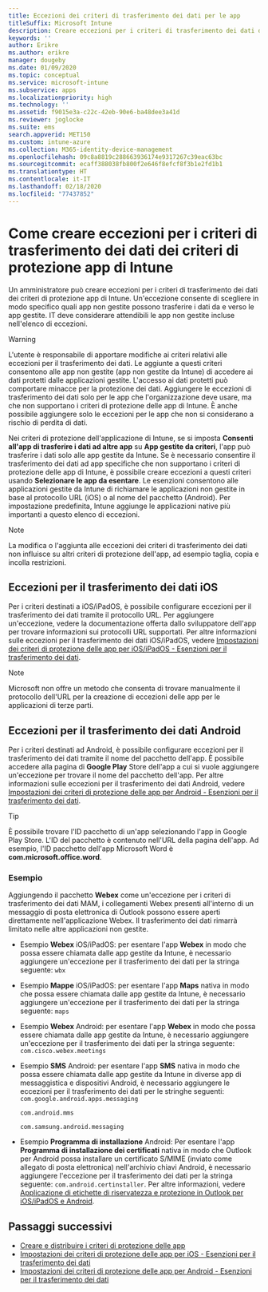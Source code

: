 ```yaml
---
title: Eccezioni dei criteri di trasferimento dei dati per le app
titleSuffix: Microsoft Intune
description: Creare eccezioni per i criteri di trasferimento dei dati dei criteri di protezione app di Intune.
keywords: ''
author: Erikre
ms.author: erikre
manager: dougeby
ms.date: 01/09/2020
ms.topic: conceptual
ms.service: microsoft-intune
ms.subservice: apps
ms.localizationpriority: high
ms.technology: ''
ms.assetid: f9015e3a-c22c-42eb-90e6-ba48dee3a41d
ms.reviewer: joglocke
ms.suite: ems
search.appverid: MET150
ms.custom: intune-azure
ms.collection: M365-identity-device-management
ms.openlocfilehash: 09c8a8819c288663936174e9317267c39eac63bc
ms.sourcegitcommit: ecaff388038fb800f2e646f8efcf8f3b1e2fd1b1
ms.translationtype: HT
ms.contentlocale: it-IT
ms.lasthandoff: 02/18/2020
ms.locfileid: "77437852"
---
```

# <a name="how-to-create-exceptions-to-the-intune-app-protection-policy-app-data-transfer-policy"></a>Come creare eccezioni per i criteri di trasferimento dei dati dei criteri di protezione app di Intune

Un amministratore può creare eccezioni per i criteri di trasferimento dei dati dei criteri di protezione app di Intune. Un'eccezione consente di scegliere in modo specifico quali app non gestite possono trasferire i dati da e verso le app gestite. IT deve considerare attendibili le app non gestite incluse nell'elenco di eccezioni. 

>[!WARNING] 
> L'utente è responsabile di apportare modifiche ai criteri relativi alle eccezioni per il trasferimento dei dati. Le aggiunte a questi criteri consentono alle app non gestite (app non gestite da Intune) di accedere ai dati protetti dalle applicazioni gestite. L'accesso ai dati protetti può comportare minacce per la protezione dei dati. Aggiungere le eccezioni di trasferimento dei dati solo per le app che l'organizzazione deve usare, ma che non supportano i criteri di protezione delle app di Intune. È anche possibile aggiungere solo le eccezioni per le app che non si considerano a rischio di perdita di dati.

Nei criteri di protezione dell'applicazione di Intune, se si imposta **Consenti all'app di trasferire i dati ad altre app** su **App gestite da criteri**, l'app può trasferire i dati solo alle app gestite da Intune. Se è necessario consentire il trasferimento dei dati ad app specifiche che non supportano i criteri di protezione delle app di Intune, è possibile creare eccezioni a questi criteri usando **Selezionare le app da esentare**. Le esenzioni consentono alle applicazioni gestite da Intune di richiamare le applicazioni non gestite in base al protocollo URL (iOS) o al nome del pacchetto (Android). Per impostazione predefinita, Intune aggiunge le applicazioni native più importanti a questo elenco di eccezioni. 

> [!NOTE]
> La modifica o l'aggiunta alle eccezioni dei criteri di trasferimento dei dati non influisce su altri criteri di protezione dell'app, ad esempio taglia, copia e incolla restrizioni. 

## <a name="ios-data-transfer-exceptions"></a>Eccezioni per il trasferimento dei dati iOS
Per i criteri destinati a iOS/iPadOS, è possibile configurare eccezioni per il trasferimento dei dati tramite il protocollo URL. Per aggiungere un'eccezione, vedere la documentazione offerta dallo sviluppatore dell'app per trovare informazioni sui protocolli URL supportati. Per altre informazioni sulle eccezioni per il trasferimento dei dati iOS/iPadOS, vedere [Impostazioni dei criteri di protezione delle app per iOS/iPadOS - Esenzioni per il trasferimento dei dati](app-protection-policy-settings-ios.md#data-transfer-exemptions).

> [!NOTE]
> Microsoft non offre un metodo che consenta di trovare manualmente il protocollo dell'URL per la creazione di eccezioni delle app per le applicazioni di terze parti. 

## <a name="android-data-transfer-exceptions"></a>Eccezioni per il trasferimento dei dati Android
Per i criteri destinati ad Android, è possibile configurare eccezioni per il trasferimento dei dati tramite il nome del pacchetto dell'app. È possibile accedere alla pagina di **Google Play** Store dell'app a cui si vuole aggiungere un'eccezione per trovare il nome del pacchetto dell'app. Per altre informazioni sulle eccezioni per il trasferimento dei dati Android, vedere [Impostazioni dei criteri di protezione delle app per Android - Esenzioni per il trasferimento dei dati](app-protection-policy-settings-android.md#data-transfer-exemptions).


>[!TIP]
> È possibile trovare l'ID pacchetto di un'app selezionando l'app in Google Play Store. L'ID del pacchetto è contenuto nell'URL della pagina dell'app. Ad esempio, l'ID pacchetto dell'app Microsoft Word è **com.microsoft.office.word**.

### <a name="example"></a>Esempio
Aggiungendo il pacchetto **Webex** come un'eccezione per i criteri di trasferimento dei dati MAM, i collegamenti Webex presenti all'interno di un messaggio di posta elettronica di Outlook possono essere aperti direttamente nell'applicazione Webex. Il trasferimento dei dati rimarrà limitato nelle altre applicazioni non gestite.

- Esempio **Webex** iOS/iPadOS:   per esentare l'app **Webex** in modo che possa essere chiamata dalle app gestite da Intune, è necessario aggiungere un'eccezione per il trasferimento dei dati per la stringa seguente: <code>wbx</code>
    
- Esempio **Mappe** iOS/iPadOS:   per esentare l'app **Maps** nativa in modo che possa essere chiamata dalle app gestite da Intune, è necessario aggiungere un'eccezione per il trasferimento dei dati per la stringa seguente: <code>maps</code>

- Esempio **Webex** Android:   per esentare l'app **Webex** in modo che possa essere chiamata dalle app gestite da Intune, è necessario aggiungere un'eccezione per il trasferimento dei dati per la stringa seguente: <code>com.cisco.webex.meetings</code>
    
- Esempio **SMS** Android:   per esentare l'app **SMS** nativa in modo che possa essere chiamata dalle app gestite da Intune in diverse app di messaggistica e dispositivi Android, è necessario aggiungere le eccezioni per il trasferimento dei dati per le stringhe seguenti: 
    <code>com.google.android.apps.messaging</code>
    
    <code>com.android.mms</code>
    
    <code>com.samsung.android.messaging</code>

- Esempio **Programma di installazione** Android: Per esentare l'app **Programma di installazione dei certificati** nativa in modo che Outlook per Android possa installare un certificato S/MIME (inviato come allegato di posta elettronica) nell'archivio chiavi Android, è necessario aggiungere l'eccezione per il trasferimento dei dati per la stringa seguente: <code>com.android.certinstaller</code>. Per altre informazioni, vedere [Applicazione di etichette di riservatezza e protezione in Outlook per iOS/iPadOS e Android](https://docs.microsoft.com/exchange/clients-and-mobile-in-exchange-online/outlook-for-ios-and-android/sensitive-labeling-and-protection-outlook-for-ios-android).

## <a name="next-steps"></a>Passaggi successivi

- [Creare e distribuire i criteri di protezione delle app](app-protection-policies.md)
- [Impostazioni dei criteri di protezione delle app per iOS - Esenzioni per il trasferimento dei dati](app-protection-policy-settings-ios.md#data-transfer-exemptions)
- [Impostazioni dei criteri di protezione delle app per Android - Esenzioni per il trasferimento dei dati](app-protection-policy-settings-android.md#data-transfer-exemptions)
